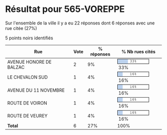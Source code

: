 # Résultat pour 565-VOREPPE

Sur l'ensemble de la ville il y a eu 22 réponses dont 6 réponses avec une rue citée (27%)

5 points noirs identifiés

| Rue | Vote | % réponses | % Nb rues cités|
|-----|------|------------|----------------|
| AVENUE HONORE DE BALZAC | 2 | 9% | <img src="../../img/bar_33.gif" />&nbsp;33%|
| LE CHEVALON SUD | 1 | 4% | <img src="../../img/bar_16.gif" />&nbsp;16%|
| AVENUE DU 11 NOVEMBRE | 1 | 4% | <img src="../../img/bar_16.gif" />&nbsp;16%|
| ROUTE DE VOIRON | 1 | 4% | <img src="../../img/bar_16.gif" />&nbsp;16%|
| ROUTE DE VEUREY | 1 | 4% | <img src="../../img/bar_16.gif" />&nbsp;16%|
| **Total** | 6 | 27% | 100%|
